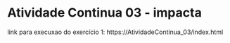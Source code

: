 # Atividade Continua 03 - impacta
link para execuxao do exercício 1:
https://AtividadeContinua_03/index.html
